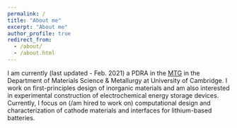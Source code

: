 ```yaml
---
permalink: /
title: "About me"
excerpt: "About me"
author_profile: true
redirect_from: 
  - /about/
  - /about.html
---
```


I am currently (last updated - Feb. 2021) a PDRA in the [MTG](https://www.mtg.msm.cam.ac.uk/) in the Department of Materials Science & Metallurgy at University of Cambridge. I work on first-principles design of inorganic materials and am also interested in experimental construction of electrochemical energy storage devices. Currently, I focus on (/am hired to work on) computational design and characterization of cathode materials and interfaces for lithium-based batteries.
